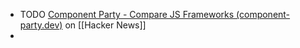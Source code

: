 - TODO [Component Party - Compare JS Frameworks (component-party.dev)](https://news.ycombinator.com/item?id=37166073) on [[Hacker News]]
-